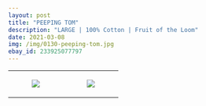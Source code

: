 ```yaml
---
layout: post
title: "PEEPING TOM"
description: "LARGE | 100% Cotton | Fruit of the Loom"
date: 2021-03-08
img: /img/0130-peeping-tom.jpg
ebay_id: 233925077797
---
```




<table style="width:100%;"><tr><td style="vertical-align:top;">
      <figure class="tmblr-full" data-orig-height="2048" data-orig-width="1365" data-orig-src="https://concertshirts.netlify.app/shirts/0130/0130-01.jpg"><img src="https://64.media.tumblr.com/3ee5a809c878e55658f3ee512f0b8e6f/4e48815c1434a591-05/s540x810/278fcf1062233d98b33138bb1a7794c389bde161.jpg" data-orig-height="2048" data-orig-width="1365" data-orig-src="https://concertshirts.netlify.app/shirts/0130/0130-01.jpg"/></figure></td>
    <td style="vertical-align:top;">
      <figure class="tmblr-full" data-orig-height="2048" data-orig-width="1365" data-orig-src="https://concertshirts.netlify.app/shirts/0130/0130-02.jpg"><img src="https://64.media.tumblr.com/6f515df462303c90d7f4bbaf7e335f46/4e48815c1434a591-a4/s540x810/01faada7eede44eaba23cbe9437da99d89cd4f58.jpg" data-orig-height="2048" data-orig-width="1365" data-orig-src="https://concertshirts.netlify.app/shirts/0130/0130-02.jpg"/></figure></td>
  </tr></table>
